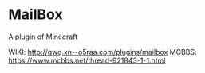 # MailBox
A plugin of Minecraft

WIKI: http://qwq.xn--o5raa.com/plugins/mailbox
MCBBS: https://www.mcbbs.net/thread-921843-1-1.html
